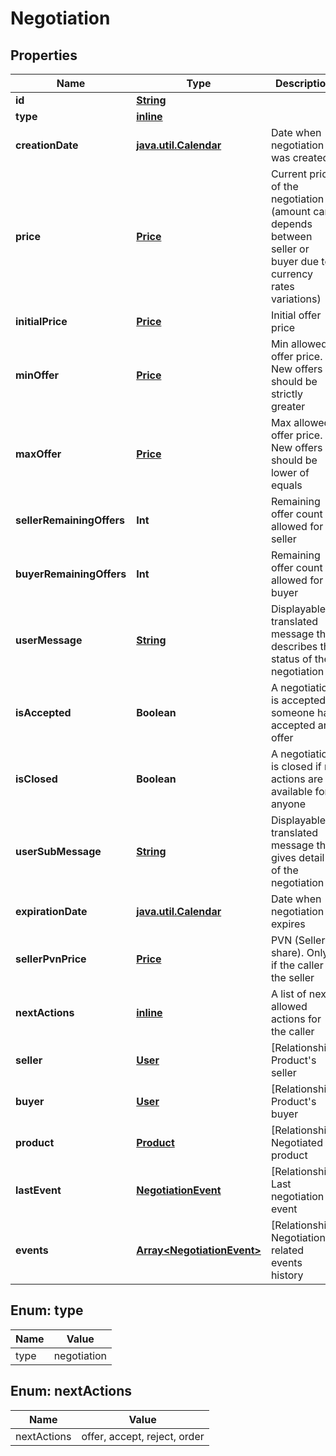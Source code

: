 
# Negotiation

## Properties
Name | Type | Description | Notes
------------ | ------------- | ------------- | -------------
**id** | [**String**](String.md) |  | 
**type** | [**inline**](#Type) |  | 
**creationDate** | [**java.util.Calendar**](java.util.Calendar.md) | Date when negotiation was created | 
**price** | [**Price**](Price.md) | Current price of the negotiation (amount can depends between seller or buyer due to currency rates variations)  | 
**initialPrice** | [**Price**](Price.md) | Initial offer price | 
**minOffer** | [**Price**](Price.md) | Min allowed offer price. New offers should be strictly greater | 
**maxOffer** | [**Price**](Price.md) | Max allowed offer price. New offers should be lower of equals | 
**sellerRemainingOffers** | **Int** | Remaining offer count allowed for seller | 
**buyerRemainingOffers** | **Int** | Remaining offer count allowed for buyer | 
**userMessage** | [**String**](String.md) | Displayable translated message that describes the status of the negotiation | 
**isAccepted** | **Boolean** | A negotiation is accepted if someone has accepted an offer | 
**isClosed** | **Boolean** | A negotiation is closed if no actions are available for anyone | 
**userSubMessage** | [**String**](String.md) | Displayable translated message that gives detail of the negotiation |  [optional]
**expirationDate** | [**java.util.Calendar**](java.util.Calendar.md) | Date when negotiation expires |  [optional]
**sellerPvnPrice** | [**Price**](Price.md) | PVN (Seller share). Only if the caller if the seller |  [optional]
**nextActions** | [**inline**](#Array&lt;NextActions&gt;) | A list of next allowed actions for the caller |  [optional]
**seller** | [**User**](User.md) | [Relationship] Product&#39;s seller |  [optional]
**buyer** | [**User**](User.md) | [Relationship] Product&#39;s buyer |  [optional]
**product** | [**Product**](Product.md) | [Relationship] Negotiated product |  [optional]
**lastEvent** | [**NegotiationEvent**](NegotiationEvent.md) | [Relationship] Last negotiation event |  [optional]
**events** | [**Array&lt;NegotiationEvent&gt;**](NegotiationEvent.md) | [Relationship] Negotiation-related events history |  [optional]


<a name="Type"></a>
## Enum: type
Name | Value
---- | -----
type | negotiation


<a name="Array<NextActions>"></a>
## Enum: nextActions
Name | Value
---- | -----
nextActions | offer, accept, reject, order




